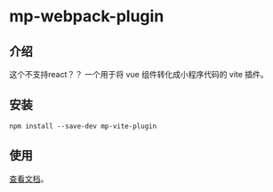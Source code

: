 # mp-webpack-plugin

## 介绍

这个不支持react？？
一个用于将 vue 组件转化成小程序代码的 vite 插件。

## 安装

```
npm install --save-dev mp-vite-plugin
```

## 使用

[查看文档](https://wechat-miniprogram.github.io/kbone/docs/guide/tutorial.html)。
